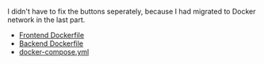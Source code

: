 I didn't have to fix the buttons seperately, because I had migrated to Docker network in the last part.
- [Frontend Dockerfile](../../large_project/example-frontend/Dockerfile)
- [Backend Dockerfile](../../large_project/example-backend/Dockerfile)
- [docker-compose.yml](../../large_project/docker-compose.yml)